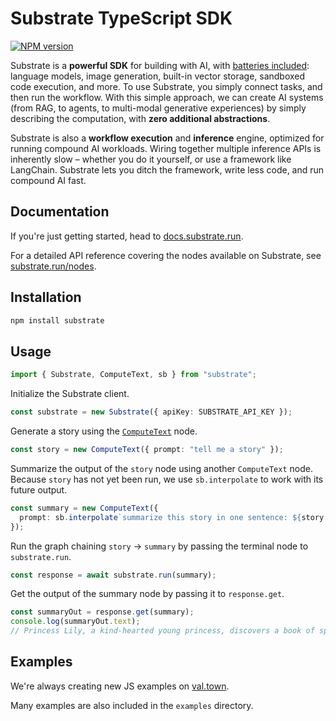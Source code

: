 # Substrate TypeScript SDK

[![NPM version](https://img.shields.io/npm/v/substrate.svg)](https://npmjs.org/package/substrate)

Substrate is a **powerful SDK** for building with AI, with [batteries included](https://substrate.run/nodes): language models, image generation, built-in vector storage, sandboxed code execution, and more. To use Substrate, you simply connect tasks, and then run the workflow. With this simple approach, we can create AI systems (from RAG, to agents, to multi-modal generative experiences) by simply describing the computation, with **zero additional abstractions**.

Substrate is also a **workflow execution** and **inference** engine, optimized for running compound AI workloads. Wiring together multiple inference APIs is inherently slow – whether you do it yourself, or use a framework like LangChain. Substrate lets you ditch the framework, write less code, and run compound AI fast.

## Documentation

If you're just getting started, head to [docs.substrate.run](https://docs.substrate.run/).

For a detailed API reference covering the nodes available on Substrate, see [substrate.run/nodes](https://www.substrate.run/nodes).

## Installation

```sh
npm install substrate
```

## Usage

```typescript
import { Substrate, ComputeText, sb } from "substrate";
```

Initialize the Substrate client.

```typescript
const substrate = new Substrate({ apiKey: SUBSTRATE_API_KEY });
```

Generate a story using the [`ComputeText`](https://www.substrate.run/nodes#ComputeText) node.

```typescript
const story = new ComputeText({ prompt: "tell me a story" });
```

Summarize the output of the `story` node using another `ComputeText` node. Because `story` has not yet been run, we use `sb.interpolate` to work with its future output.

```typescript
const summary = new ComputeText({
  prompt: sb.interpolate`summarize this story in one sentence: ${story.future.text}`,
});
```

Run the graph chaining `story` → `summary` by passing the terminal node to `substrate.run`.

```typescript
const response = await substrate.run(summary);
```

Get the output of the summary node by passing it to `response.get`.

```typescript
const summaryOut = response.get(summary);
console.log(summaryOut.text);
// Princess Lily, a kind-hearted young princess, discovers a book of spells and uses it to grant her family and kingdom happiness.
```

## Examples

We're always creating new JS examples on [val.town](https://www.val.town/u/substrate/folders/Examples?folderId=61e21628-4209-11ef-bf47-de64eea55b61).

Many examples are also included in the `examples` directory.

